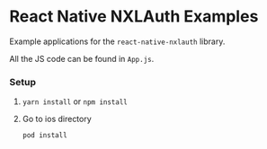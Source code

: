 # React Native NXLAuth Examples

Example applications for the `react-native-nxlauth` library.

All the JS code can be found in `App.js`.

### Setup
1. `yarn install` or `npm install`

2. Go to ios directory

    `pod install`
